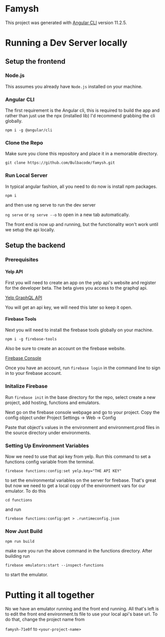 # Famysh

This project was generated with [Angular CLI](https://github.com/angular/angular-cli) version 11.2.5.

# Running a Dev Server locally
## Setup the frontend
### Node.js
This assumes you already have `Node.js` installed on your machine.

### Angular CLI
The first requirement is the Angular cli, this is required to build the app and rather than just use the npx (installed lib) I'd recommend grabbing the cli globally.

`npm i -g @angular/cli`

### Clone the Repo
Make sure you clone this repository and place it in a memorable directory.

`git clone https://github.com/Bulbacode/famysh.git`

### Run Local Server
In typical angular fashion, all you need to do now is install npm packages.

`npm i`

and then use ng serve to run the dev server

`ng serve` or `ng serve --o` to open in a new tab automatically.

The front end is now up and running, but the functionality won't work until we setup the api locally.

## Setup the backend
### Prerequisites
#### Yelp API
First you will need to create an app on the yelp api's website and register for the developer beta. The beta gives you access to the graphql api.

[Yelp GraphQL API](https://www.yelp.com/developers/graphql/guides/intro)

You will get an api key, we will need this later so keep it open.

#### Firebase Tools
Next you will need to install the firebase tools globally on your machine.

`npm i -g firebase-tools`

Also be sure to create an account on the firebase website.

[Firebase Console](https://console.firebase.google.com/)

Once you have an account, run `firebase login` in the command line to sign in to your firebase account.

### Initalize Firebase
Run `firebase init` in the base directory for the repo, select create a new project, add hosting, functions and emulators.

Next go on the firebase console webpage and go to your project. Copy the config object under Project Settings -> Web -> Config

Paste that object's values in the environment and environment.prod files in the source directory under environments.

### Setting Up Environment Variables
Now we need to use that api key from yelp. Run this command to set a functions config variable from the terminal.

`firebase functions:config:set yelp.key="THE API KEY"`

to set the environmental variables on the server for firebase. That's great but now we need to get a local copy of the environment vars for our emulator. To do this

`cd functions`

and run 

`firebase functions:config:get > .runtimeconfig.json`

### Now Just Build
`npm run build`

make sure you run the above command in the functions directory. After building run

`firebase emulators:start --inspect-functions`

to start the emulator.

# Putting it all together
No we have an emulator running and the front end running. All that's left is to edit the front end environment.ts file to use your local api's base url. To do that, change the project name from 

`famysh-71e0f` to `<your-project-name>`